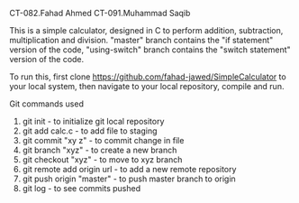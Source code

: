 CT-082.Fahad Ahmed
CT-091.Muhammad Saqib

This is a simple calculator, designed in C to perform addition, subtraction, multiplication and division.
"master" branch contains the "if statement" version of the code,
"using-switch" branch contains the "switch statement" version of the code.

To run this,
first clone https://github.com/fahad-jawed/SimpleCalculator to your local system, then navigate to your local repository, compile and run.

Git commands used

1. git init - to initialize git local repository
2. git add calc.c - to add file to staging
3. git commit "xy z" - to commit change in file
4. git branch "xyz" - to create a new branch
5. git checkout "xyz" - to move to xyz branch
6. git remote add origin url - to add a new remote repository
7. git push origin "master" - to push master branch to origin
8. git log - to see commits pushed
